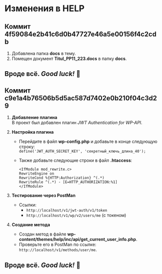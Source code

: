 
# Изменения в HELP

## Коммит 4f59084e2b41c6d0b47727e46a5e00156f4c2cdb
1. Добавлена папка **docs** в тему.
2. Помещен документ **Titul_PP11_223.docs** в папку **docs**.

Вроде всё. *Good luck!* 🚀
---

## Коммит c9e1a4b76506b5d5ac587d7402e0b210f04c3d29
1. **Добавление плагина**  
   В проект был добавлен плагин *JWT Authentication for WP-API*.

2. **Настройка плагина**  
   - Перейдите в файл **wp-config.php** и добавьте в конце следующую строку:  
     `define('JWT_AUTH_SECRET_KEY', 'секретный_ключь_длина_40');`
     
   - Также добавьте следующие строки в файл **.htaccess**:  
     ```
     <IfModule mod_rewrite.c>
     RewriteEngine on
     RewriteCond %{HTTP:Authorization} ^(.*)
     RewriteRule ^(.*) - [E=HTTP_AUTHORIZATION:%1]
     </IfModule>
     ```

3. **Тестирование через PostMan**  
   - Ссылки:  
     - `http://localhost/v1/jwt-auth/v1/token`  
     - `http://localhost/v1/wp/v2/users/me` (с токеном)

4. **Создание метода**  
   - Создан метод в файле **wp-content/themes/help/inc/api/get_current_user_info.php**.  
   - Проверьте его в PostMan по ссылке: `http://localhost/v1/methods/user/me`.

Вроде всё. *Good luck!* 🚀
---
    
